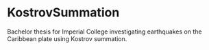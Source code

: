 # KostrovSummation
Bachelor thesis for Imperial College investigating earthquakes on the Caribbean plate using Kostrov summation.
